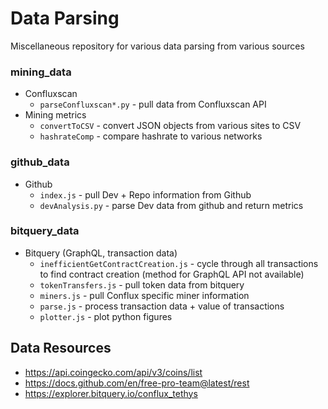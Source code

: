 # Data Parsing
Miscellaneous repository for various data parsing from various sources
### mining_data
* Confluxscan
   * `parseConfluxscan*.py` - pull data from Confluxscan API
* Mining metrics
   * `convertToCSV` - convert JSON objects from various sites to CSV
   * `hashrateComp` - compare hashrate to various networks

### github_data
* Github
   * `index.js` - pull Dev + Repo information from Github
   * `devAnalysis.py` - parse Dev data from github and return metrics

### bitquery_data
* Bitquery (GraphQL, transaction data)
   * `inefficientGetContractCreation.js` - cycle through all transactions to find contract creation (method for GraphQL API not available)
   * `tokenTransfers.js` - pull token data from bitquery
   * `miners.js` - pull Conflux specific miner information
   * `parse.js` - process transaction data + value of transactions
   * `plotter.js` - plot python figures


## Data Resources
* https://api.coingecko.com/api/v3/coins/list
* https://docs.github.com/en/free-pro-team@latest/rest
* https://explorer.bitquery.io/conflux_tethys
